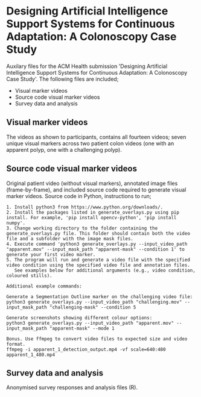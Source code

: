 # Designing Artificial Intelligence Support Systems for Continuous Adaptation: A Colonoscopy Case Study
Auxilary files for the ACM Health submission 'Designing Artificial Intelligence Support Systems for Continuous Adaptation: A Colonoscopy Case Study'. The following files are included;

* Visual marker videos
* Source code visual marker videos
* Survey data and analysis

## Visual marker videos

The videos as shown to participants, contains all fourteen videos; seven unique visual markers across two patient colon videos (one with an apparent polyp, one with a challenging polyp).

## Source code visual marker videos

Original patient video (without visual markers), annotated image files (frame-by-frame), and included source code required to generate visual marker videos. Source code in Python, instructions to run;

```
1. Install python3 from https://www.python.org/downloads/.
2. Install the packages listed in generate_overlays.py using pip install. For example, 'pip install opencv-python', 'pip install numpy'.
3. Change working directory to the folder containing the generate_overlays.py file. This folder should contain both the video file and a subfolder with the image mask files.
4. Execute command 'python3 generate_overlays.py --input_video_path "apparent.mov" --input_mask_path "apparent-mask" --condition 1' to generate your first video marker. 
5. The program will run and generate a video file with the specified video condition using the specified video file and annotation files.
   See examples below for additional arguments (e.g., video condition, coloured stills).

Additional example commands:

Generate a Segmentation Outline marker on the challenging video file:
python3 generate_overlays.py --input_video_path "challenging.mov" --input_mask_path "challenging-mask" --condition 5

Generate screenshots showing different colour options:
python3 generate_overlays.py --input_video_path "apparent.mov" --input_mask_path "apparent-mask" --mode 1

Bonus. Use ffmpeg to convert video files to expected size and video format.
ffmpeg -i apparent_1_detection_output.mp4 -vf scale=640:480 apparent_1_480.mp4
```

## Survey data and analysis

Anonymised survey responses and analysis files (R).